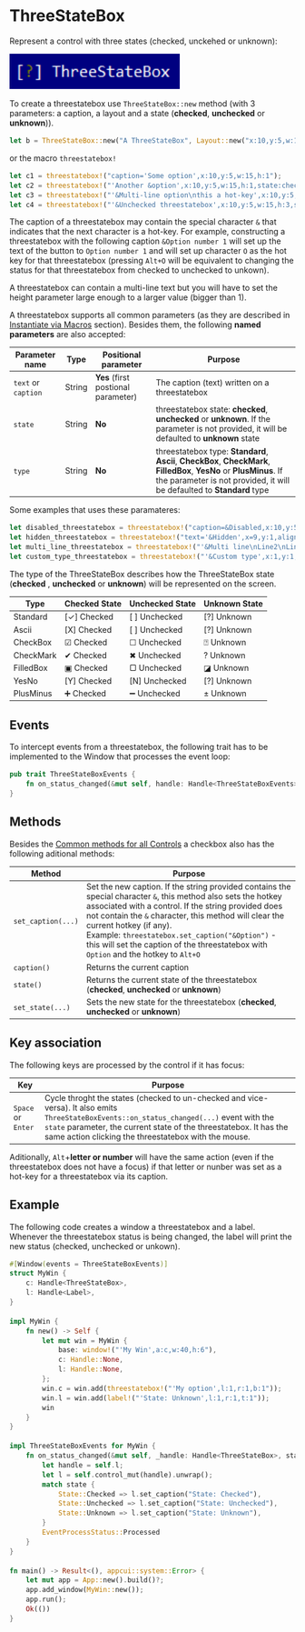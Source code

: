 # ThreeStateBox

Represent a control with three states (checked, unckehed or unknown):

<img src="img/threestatebox.png" width=300/>

To create a threestatebox use `ThreeStateBox::new` method (with 3 parameters: a caption, a layout and a state (**checked**, **unchecked** or **unknown**)).
```rs
let b = ThreeStateBox::new("A ThreeStateBox", Layout::new("x:10,y:5,w:15"),threestatebox::State::Checked);
```
or the macro `threestatebox!`
```rs
let c1 = threestatebox!("caption='Some option',x:10,y:5,w:15,h:1");
let c2 = threestatebox!("'Another &option',x:10,y:5,w:15,h:1,state:checked");
let c3 = threestatebox!("'&Multi-line option\nthis a hot-key',x:10,y:5,w:15,h:3,state:unknown");
let c4 = threestatebox!("'&Unchecked threestatebox',x:10,y:5,w:15,h:3,state:unchecked");
```

The caption of a threestatebox may contain the special character `&` that indicates that the next character is a hot-key. For example, constructing a threestatebox with the following caption `&Option number 1` will set up the text of the button to `Option number 1` and will set up character `O` as the hot key for that threestatebox (pressing `Alt+O` will be equivalent to changing the status for that threestatebox from checked to unchecked to unkown).

A threestatebox can contain a multi-line text but you will have to set the height parameter large enough to a larger value (bigger than 1).

A threestatebox supports all common parameters (as they are described in [Instantiate via Macros](../instantiate_via_macros.md) section). Besides them, the following **named parameters** are also accepted:

| Parameter name      | Type   | Positional parameter                | Purpose                                                                                                                                                                                          |
| ------------------- | ------ | ----------------------------------- | ------------------------------------------------------------------------------------------------------------------------------------------------------------------------------------------------ |
| `text` or `caption` | String | **Yes** (first postional parameter) | The caption (text) written on a threestatebox                                                                                                                                                    |
| `state`             | String | **No**                              | threestatebox state: **checked**, **unchecked** or **unknown**. If the parameter is not provided, it will be defaulted to **unknown** state                                                      |
| `type`              | String | **No**                              | threestatebox type: **Standard**, **Ascii**, **CheckBox**, **CheckMark**, **FilledBox**, **YesNo** or **PlusMinus**. If the parameter is not provided, it will be defaulted to **Standard** type |


Some examples that uses these paramateres:
```rs
let disabled_threestatebox = threestatebox!("caption=&Disabled,x:10,y:5,w:15,enable=false");
let hidden_threestatebox = threestatebox!("text='&Hidden',x=9,y:1,align:center,w:9,visible=false");
let multi_line_threestatebox = threestatebox!("'&Multi line\nLine2\nLine3',x:1,y:1,w:10,h:3");
let custom_type_threestatebox = threestatebox!("'&Custom type',x:1,y:1,w:10,h:1,type=YesNo");
```

The type of the ThreeStateBox describes how the ThreeStateBox state (**checked** , **unchecked** or **unknown**) will be represented on the screen. 

| Type      | Checked State | Unchecked State | Unknown State |
| --------- | ------------- | --------------- | ------------- |
| Standard  | [✓] Checked   | [ ] Unchecked   | [?] Unknown   |
| Ascii     | [X] Checked   | [ ] Unchecked   | [?] Unknown   |
| CheckBox  | ☑ Checked     | ☐ Unchecked     | ⍰ Unknown   |
| CheckMark | ✔ Checked     | ✖ Unchecked     | ? Unknown   |
| FilledBox | ▣ Checked     | ▢ Unchecked     | ◪ Unknown   |
| YesNo     | [Y] Checked   | [N] Unchecked   | [?] Unknown   |
| PlusMinus | ➕ Checked     | ➖ Unchecked     | ± Unknown   |


## Events
To intercept events from a threestatebox, the following trait has to be implemented to the Window that processes the event loop:
```rs
pub trait ThreeStateBoxEvents {
    fn on_status_changed(&mut self, handle: Handle<ThreeStateBoxEvents>, state: threestatebox::State) -> EventProcessStatus {...}
}
```

## Methods

Besides the [Common methods for all Controls](../common_methods.md) a checkbox also has the following aditional methods:

| Method             | Purpose                                                                                                                                                                                                                                                                                                                                                                                                |
| ------------------ | ------------------------------------------------------------------------------------------------------------------------------------------------------------------------------------------------------------------------------------------------------------------------------------------------------------------------------------------------------------------------------------------------------ |
| `set_caption(...)` | Set the new caption. If the string provided contains the special character `&`, this method also sets the hotkey associated with a control. If the string provided does not contain the `&` character, this method will clear the current hotkey (if any).<br>Example: `threestatebox.set_caption("&Option")` - this will set the caption of the threestatebox with `Option` and the hotkey to `Alt+O` |
| `caption()`        | Returns the current caption                                                                                                                                                                                                                                                                                                                                                                            |
| `state()`          | Returns the current state of the threestatebox (**checked**, **unchecked** or **unknown**)                                                                                                                                                                                                                                                                                                             |
| `set_state(...)`   | Sets the new state for the threestatebox (**checked**, **unchecked** or **unknown**)                                                                                                                                                                                                                                                                                                                   |

## Key association

The following keys are processed by the control if it has focus:

| Key                | Purpose                                                                                                                                                                                                                                                                  |
| ------------------ | ------------------------------------------------------------------------------------------------------------------------------------------------------------------------------------------------------------------------------------------------------------------------ |
| `Space` or `Enter` | Cycle throght the states (checked to un-checked and vice-versa). It also emits `ThreeStateBoxEvents::on_status_changed(...)` event with the `state` parameter, the current state of the threestatebox. It has the same action clicking the threestatebox with the mouse. |

Aditionally, `Alt`+**letter or number** will have the same action (even if the threestatebox does not have a focus) if that letter or nunber was set as a hot-key for a threestatebox via its caption. 

## Example

The following code creates a window a threestatebox and a label. Whenever the threestatebox status is being changed, the label will print the new status (checked, unchecked or unkown).
```rs
#[Window(events = ThreeStateBoxEvents)]
struct MyWin {
    c: Handle<ThreeStateBox>,
    l: Handle<Label>,
}

impl MyWin {
    fn new() -> Self {
        let mut win = MyWin {
            base: window!("'My Win',a:c,w:40,h:6"),
            c: Handle::None,
            l: Handle::None,
        };
        win.c = win.add(threestatebox!("'My option',l:1,r:1,b:1"));
        win.l = win.add(label!("'State: Unknown',l:1,r:1,t:1"));
        win
    }
}

impl ThreeStateBoxEvents for MyWin {
    fn on_status_changed(&mut self, _handle: Handle<ThreeStateBox>, state: State) -> EventProcessStatus {
        let handle = self.l;
        let l = self.control_mut(handle).unwrap();
        match state {
            State::Checked => l.set_caption("State: Checked"),
            State::Unchecked => l.set_caption("State: Unchecked"),
            State::Unknown => l.set_caption("State: Unknown"),
        }
        EventProcessStatus::Processed
    }
}

fn main() -> Result<(), appcui::system::Error> {
    let mut app = App::new().build()?;
    app.add_window(MyWin::new());
    app.run();
    Ok(())
}
```